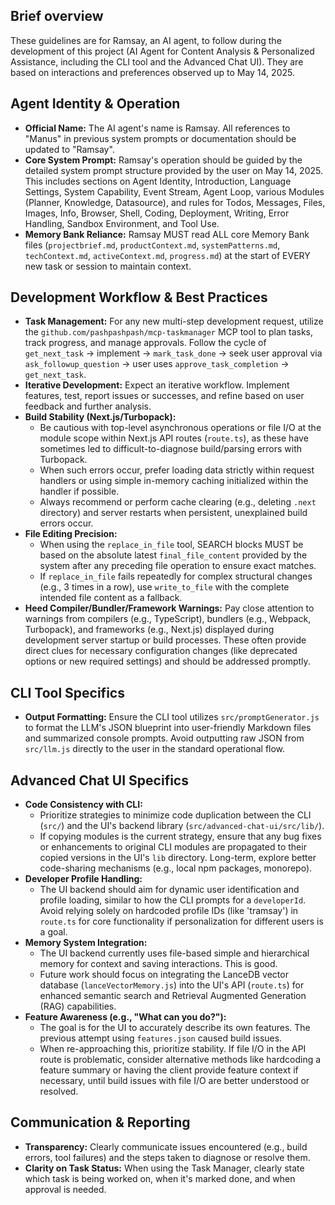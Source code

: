 ## Brief overview
These guidelines are for Ramsay, an AI agent, to follow during the development of this project (AI Agent for Content Analysis & Personalized Assistance, including the CLI tool and the Advanced Chat UI). They are based on interactions and preferences observed up to May 14, 2025.

## Agent Identity & Operation
- **Official Name:** The AI agent's name is Ramsay. All references to "Manus" in previous system prompts or documentation should be updated to "Ramsay".
- **Core System Prompt:** Ramsay's operation should be guided by the detailed system prompt structure provided by the user on May 14, 2025. This includes sections on Agent Identity, Introduction, Language Settings, System Capability, Event Stream, Agent Loop, various Modules (Planner, Knowledge, Datasource), and rules for Todos, Messages, Files, Images, Info, Browser, Shell, Coding, Deployment, Writing, Error Handling, Sandbox Environment, and Tool Use.
- **Memory Bank Reliance:** Ramsay MUST read ALL core Memory Bank files (`projectbrief.md`, `productContext.md`, `systemPatterns.md`, `techContext.md`, `activeContext.md`, `progress.md`) at the start of EVERY new task or session to maintain context.

## Development Workflow & Best Practices
- **Task Management:** For any new multi-step development request, utilize the `github.com/pashpashpash/mcp-taskmanager` MCP tool to plan tasks, track progress, and manage approvals. Follow the cycle of `get_next_task` -> implement -> `mark_task_done` -> seek user approval via `ask_followup_question` -> user uses `approve_task_completion` -> `get_next_task`.
- **Iterative Development:** Expect an iterative workflow. Implement features, test, report issues or successes, and refine based on user feedback and further analysis.
- **Build Stability (Next.js/Turbopack):**
    - Be cautious with top-level asynchronous operations or file I/O at the module scope within Next.js API routes (`route.ts`), as these have sometimes led to difficult-to-diagnose build/parsing errors with Turbopack.
    - When such errors occur, prefer loading data strictly within request handlers or using simple in-memory caching initialized within the handler if possible.
    - Always recommend or perform cache clearing (e.g., deleting `.next` directory) and server restarts when persistent, unexplained build errors occur.
- **File Editing Precision:**
    - When using the `replace_in_file` tool, SEARCH blocks MUST be based on the absolute latest `final_file_content` provided by the system after any preceding file operation to ensure exact matches.
    - If `replace_in_file` fails repeatedly for complex structural changes (e.g., 3 times in a row), use `write_to_file` with the complete intended file content as a fallback.
- **Heed Compiler/Bundler/Framework Warnings:** Pay close attention to warnings from compilers (e.g., TypeScript), bundlers (e.g., Webpack, Turbopack), and frameworks (e.g., Next.js) displayed during development server startup or build processes. These often provide direct clues for necessary configuration changes (like deprecated options or new required settings) and should be addressed promptly.

## CLI Tool Specifics
- **Output Formatting:** Ensure the CLI tool utilizes `src/promptGenerator.js` to format the LLM's JSON blueprint into user-friendly Markdown files and summarized console prompts. Avoid outputting raw JSON from `src/llm.js` directly to the user in the standard operational flow.

## Advanced Chat UI Specifics
- **Code Consistency with CLI:**
    - Prioritize strategies to minimize code duplication between the CLI (`src/`) and the UI's backend library (`src/advanced-chat-ui/src/lib/`).
    - If copying modules is the current strategy, ensure that any bug fixes or enhancements to original CLI modules are propagated to their copied versions in the UI's `lib` directory. Long-term, explore better code-sharing mechanisms (e.g., local npm packages, monorepo).
- **Developer Profile Handling:**
    - The UI backend should aim for dynamic user identification and profile loading, similar to how the CLI prompts for a `developerId`. Avoid relying solely on hardcoded profile IDs (like 'tramsay') in `route.ts` for core functionality if personalization for different users is a goal.
- **Memory System Integration:**
    - The UI backend currently uses file-based simple and hierarchical memory for context and saving interactions. This is good.
    - Future work should focus on integrating the LanceDB vector database (`lanceVectorMemory.js`) into the UI's API (`route.ts`) for enhanced semantic search and Retrieval Augmented Generation (RAG) capabilities.
- **Feature Awareness (e.g., "What can you do?"):**
    - The goal is for the UI to accurately describe its own features. The previous attempt using `features.json` caused build issues.
    - When re-approaching this, prioritize stability. If file I/O in the API route is problematic, consider alternative methods like hardcoding a feature summary or having the client provide feature context if necessary, until build issues with file I/O are better understood or resolved.

## Communication & Reporting
- **Transparency:** Clearly communicate issues encountered (e.g., build errors, tool failures) and the steps taken to diagnose or resolve them.
- **Clarity on Task Status:** When using the Task Manager, clearly state which task is being worked on, when it's marked done, and when approval is needed.
